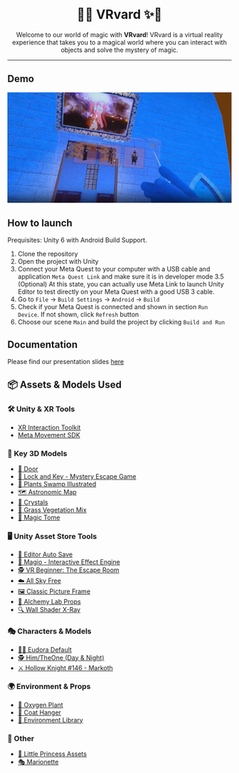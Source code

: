 <h1 align="center"> 🎩✨ VRvard ✨🎩  </h1>
<p align="center">
  Welcome to our world of magic with <b>VRvard</b>!  
  VRvard is a virtual reality experience that takes you to a magical world where you can interact with objects and solve the mystery of magic.
</p>

---
## Demo
[![Our demo video](https://raw.githubusercontent.com/luvluvdt3/VRvard/develop/docs/thumbnail.png)](https://raw.githubusercontent.com/luvluvdt3/VRvard/develop/docs/FINAL_VR.mp4)

## How to launch
Prequisites: Unity 6 with Android Build Support.
1. Clone the repository
2. Open the project with Unity
3. Connect your Meta Quest to your computer with a USB cable and application `Meta Quest Link` and make sure it is in developer mode
3.5 (Optional) At this state, you can actually use Meta Link to launch Unity Editor to test directly on your Meta Quest with a good USB 3 cable.  
4. Go to `File` -> `Build Settings` -> `Android` -> `Build`
5. Check if your Meta Quest is connected and shown in section `Run Device`. If not shown, click `Refresh` button
6. Choose our scene `Main` and build the project by clicking `Build and Run`
   
## Documentation
Please find our presentation slides [here](https://github.com/luvluvdt3/VRvard/blob/develop/docs/VRvardDiapo.pdf)
## 📦 Assets & Models Used  

### 🛠 Unity & XR Tools  
- [XR Interaction Toolkit](https://docs.unity3d.com/Packages/com.unity.xr.interaction.toolkit@3.0/manual/index.html)  
- [Meta Movement SDK](https://developers.meta.com/horizon/documentation/unity/move-body-tracking/)  

### 🔑 Key 3D Models  
- [🚪 Door](https://sketchfab.com/3d-models/door-d8e3f050f3e4453bb7adf5b0aae229f3)  
- [🔐 Lock and Key - Mystery Escape Game](https://sketchfab.com/3d-models/lock-and-key-mystery-escape-game-cd4cf77ba852446993567ab456c67001)  
- [🌿 Plants Swamp Illustrated](https://sketchfab.com/3d-models/plants-swamp-illustrated-bef4d49c6f24429db4441e750bcf5fed)  
- [🗺 Astronomic Map](https://sketchfab.com/3d-models/astronomic-map-7baae153c17b4985a7280a04829f8c31)  
- [💎 Crystals](https://sketchfab.com/3d-models/crystals-0499073f160248adb451bf4135e5f50a)  
- [🌱 Grass Vegetation Mix](https://sketchfab.com/3d-models/grass-vegitation-mix-81317d6bbe0244acad3de44046d077df)  
- [📜 Magic Tome](https://sketchfab.com/3d-models/magic-tome-22493e3889d643698d08b3eec67880d5)  

### 🖥 Unity Asset Store Tools  
- [📝 Editor Auto Save](https://assetstore.unity.com/packages/tools/utilities/editor-auto-save-234445)  
- [🌌 Magio - Interactive Effect Engine](https://assetstore.unity.com/packages/tools/particles-effects/magio-pro-interactive-effect-engine-urp-hdrp-203817?srsltid=AfmBOoqmilmnlyBc0knxezmpy6vWwoe9Upv30QypiXcb46ZN3Xkct8bY)  
- [🕵️ VR Beginner: The Escape Room](https://assetstore.unity.com/packages/templates/tutorials/vr-beginner-the-escape-room-163264?srsltid=AfmBOorSBkDAyXFTlOWOm1zJ2o-aYBhTTdMWMunhypVICLpA94dmnsu-)  
- [☁️ All Sky Free](https://assetstore.unity.com/packages/2d/textures-materials/sky/allsky-free-10-sky-skybox-set-146014)  
- [🖼 Classic Picture Frame](https://assetstore.unity.com/packages/3d/props/furniture/classic-picture-frame-59038)  
- [🔬 Alchemy Lab Props](https://assetstore.unity.com/packages/3d/props/furniture/alchemy-lab-props-41758)  
- [🔍 Wall Shader X-Ray](https://assetstore.unity.com/packages/vfx/shaders/wall-shader-x-ray-216147)  

### 🎭 Characters & Models  
- [🧙‍♀️ Eudora Default](https://sketchfab.com/3d-models/eudora-default-8fba3d3ad7b443ff9607a502b0571797)  
- [🕵️ Him/TheOne (Day & Night)](https://sketchfab.com/3d-models/himtheone-day-and-night-272fcc8c0fb3492e9f7c6e83a817e1fe)  
- [⚔️ Hollow Knight #146 - Markoth](https://sketchfab.com/3d-models/hollow-knight-146-markoth-f8d63f8fe0394342b08de45a14194ad4)  

### 🌍 Environment & Props  
- [🌿 Oxygen Plant](https://sketchfab.com/3d-models/oxygen-plant-d564a066ba074b4781de47f163a133a4)  
- [🧥 Coat Hanger](https://sketchfab.com/3d-models/coat-hanger-39c2f99ec5fd41809febd39531c1fe07)  
- [🏰 Environment Library](https://sketchfab.com/3d-models/environment-library-26c53ed3f9a84256a45607917c63c321)  

### 🎀 Other  
- [👑 Little Princess Assets](https://github.com/marcusaasjensen/little-princess)  
- [🎭 Marionette](https://www.youtube.com/watch?v=vFojjL7MOK8)  
